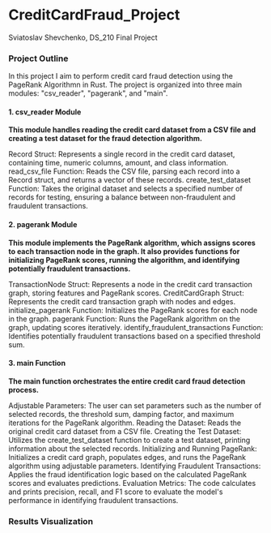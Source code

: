 # CreditCardFraud_Project
Sviatoslav Shevchenko, DS_210 Final Project


### Project Outline
In this project I aim to perform credit card fraud detection using the PageRank Algorithmn in Rust. The project is organized into three main modules: "csv_reader", "pagerank", and "main". 

#### 1. csv_reader Module
**This module handles reading the credit card dataset from a CSV file and creating a test dataset for the fraud detection algorithm.**

Record Struct: Represents a single record in the credit card dataset, containing time, numeric columns, amount, and class information.
read_csv_file Function: Reads the CSV file, parsing each record into a Record struct, and returns a vector of these records.
create_test_dataset Function: Takes the original dataset and selects a specified number of records for testing, ensuring a balance between non-fraudulent and fraudulent transactions.

#### 2. pagerank Module
**This module implements the PageRank algorithm, which assigns scores to each transaction node in the graph. It also provides functions for initializing PageRank scores, running the algorithm, and identifying potentially fraudulent transactions.**

TransactionNode Struct: Represents a node in the credit card transaction graph, storing features and PageRank scores.
CreditCardGraph Struct: Represents the credit card transaction graph with nodes and edges.
initialize_pagerank Function: Initializes the PageRank scores for each node in the graph.
pagerank Function: Runs the PageRank algorithm on the graph, updating scores iteratively.
identify_fraudulent_transactions Function: Identifies potentially fraudulent transactions based on a specified threshold sum.

#### 3. main Function
**The main function orchestrates the entire credit card fraud detection process.**

Adjustable Parameters: The user can set parameters such as the number of selected records, the threshold sum, damping factor, and maximum iterations for the PageRank algorithm.
Reading the Dataset: Reads the original credit card dataset from a CSV file.
Creating the Test Dataset: Utilizes the create_test_dataset function to create a test dataset, printing information about the selected records.
Initializing and Running PageRank: Initializes a credit card graph, populates edges, and runs the PageRank algorithm using adjustable parameters.
Identifying Fraudulent Transactions: Applies the fraud identification logic based on the calculated PageRank scores and evaluates predictions.
Evaluation Metrics: The code calculates and prints precision, recall, and F1 score to evaluate the model's performance in identifying fraudulent transactions.

### Results Visualization




